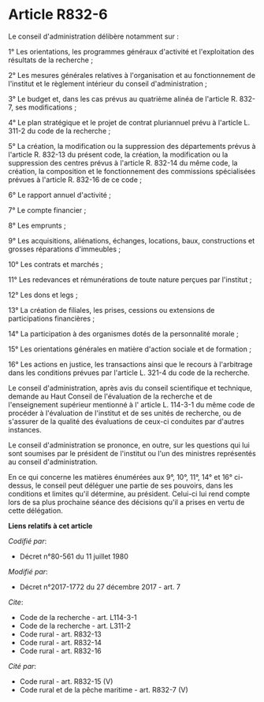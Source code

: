 # Article R832-6

Le conseil d'administration délibère notamment sur :

1° Les orientations, les programmes généraux d'activité et l'exploitation des résultats de la recherche ;

2° Les mesures générales relatives à l'organisation et au fonctionnement de l'institut et le règlement intérieur du conseil
d'administration ;

3° Le budget et, dans les cas prévus au quatrième alinéa de l'article R. 832-7, ses modifications ;

4° Le plan stratégique et le projet de contrat pluriannuel prévu à l'article L. 311-2 du code de la recherche ;

5° La création, la modification ou la suppression des départements prévus à l'article R. 832-13 du présent code, la création,
la modification ou la suppression des centres prévus à l'article R. 832-14 du même code, la création, la composition et le
fonctionnement des commissions spécialisées prévues à l'article R. 832-16 de ce code ;

6° Le rapport annuel d'activité ;

7° Le compte financier ;

8° Les emprunts ;

9° Les acquisitions, aliénations, échanges, locations, baux, constructions et grosses réparations d'immeubles ;

10° Les contrats et marchés ;

11° Les redevances et rémunérations de toute nature perçues par l'institut ;

12° Les dons et legs ;

13° La création de filiales, les prises, cessions ou extensions de participations financières ;

14° La participation à des organismes dotés de la personnalité morale ;

15° Les orientations générales en matière d'action sociale et de formation ;

16° Les actions en justice, les transactions ainsi que le recours à l'arbitrage dans les conditions prévues par l'article L.
321-4 du code de la recherche.

Le conseil d'administration, après avis du conseil scientifique et technique, demande au Haut Conseil de l'évaluation de la
recherche et de l'enseignement supérieur mentionné à l'
article L. 114-3-1 du même code 
de procéder à l'évaluation de l'institut et de ses unités de recherche, ou de s'assurer de la qualité des évaluations de
ceux-ci conduites par d'autres instances.

Le conseil d'administration se prononce, en outre, sur les questions qui lui sont soumises par le président de l'institut ou
l'un des ministres représentés au conseil d'administration.

En ce qui concerne les matières énumérées aux 9°, 10°, 11°, 14° et 16° ci-dessus, le conseil peut déléguer une partie de ses
pouvoirs, dans les conditions et limites qu'il détermine, au président. Celui-ci lui rend compte lors de sa plus prochaine
séance des décisions qu'il a prises en vertu de cette délégation.

**Liens relatifs à cet article**

_Codifié par_:

  - Décret n°80-561 du 11 juillet 1980

_Modifié par_:

  - Décret n°2017-1772 du 27 décembre 2017 - art. 7

_Cite_:

  - Code de la recherche - art. L114-3-1
  - Code de la recherche - art. L311-2
  - Code rural - art. R832-13
  - Code rural - art. R832-14
  - Code rural - art. R832-16

_Cité par_:

  - Code rural - art. R832-15 (V)
  - Code rural et de la pêche maritime - art. R832-7 (V)
